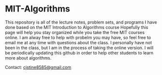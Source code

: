 # MIT-Algorithms
This repository is all of the lecture notes, problem sets, and programs I have done based on the MIT Introduction to Algorithms course
Hopefully this page will help you stay organized while you take the free MIT courses online. I am alway free to help with probelm you may have, so feel free to email me at any time with questions about the class. I personally have not been in the class, but I am in the process of taking the online version. I will be periodically updating this github in order to help other students to learn more about algorithms. 

Contact: cjstine8585@gmail.com

